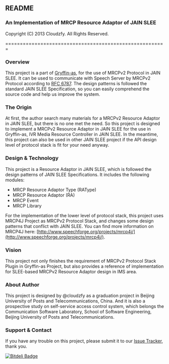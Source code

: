 ## README
### An Implementation of MRCP Resource Adaptor of JAIN SLEE
Copyright (C) 2013 Cloudzfy. All Rights Reserved.

=======================================================

### Overview
This project is a part of [Gryffin-as](http://cloudzfy.github.io/gryffin-as/), for the use of MRCPv2 Protocol in JAIN SLEE. It can be used to communicate with Speech Server by MRCPv2 Protocol according to [RFC 6787](http://tools.ietf.org/html/rfc6787). The design patterns is followed the standard JAIN SLEE Specification, so you can easily comprehend the source code and help us improve the system.

### The Origin
At first, the author search many materials for a MRCPv2 Resource Adaptor in JAIN SLEE, but there is no one met the need. So this project is designed to implement a MRCPv2 Resource Adaptor in JAIN SLEE for the use in Gryffin-as, IVR Media Resource Controller in JAIN SLEE. In the meantime, this project can also be used in other JAIN SLEE project if the API design level of protocol stack is fit for your need anyway.

### Design & Technology
This project is a Resource Adaptor in JAIN SLEE, which is followed the design patterns of JAIN SLEE Specifications. It includes the following modules:

* MRCP Resource Adaptor Type (RAType)
* MRCP Resource Adaptor (RA)
* MRCP Event
* MRCP Library

For the implementation of the lower level of protocol stack, this project uses MRCP4J Project as MRCPv2 Protocol Stack, and changes some design patterns that conflict with JAIN SLEE. You can find more information on MRCP4J here: [http://www.speechforge.org/projects/mrcp4j/](http://www.speechforge.org/projects/mrcp4j/).

### Vision
This project not only finishes the requirement of MRCPv2 Protocol Stack Plugin in Gryffin-as Project, but also provides a reference of implementation for SLEE-based MRCPv2 Resource Adaptor design in IMS area.

### About Author
This project is designed by @cloudzfy as a graduation project in Beijing University of Posts and Telecommunications, China. And it is also a prospective study on self-service access control system, which belongs the Communication Software Laboratory, School of Software Engineering, Beijing University of Posts and Telecommunications.

### Support & Contact
If you have any trouble on this project, please submit it to our [Issue Tracker](http://github.com/cloudzfy/mrcp-ra/issues), thank you.



[![Bitdeli Badge](https://d2weczhvl823v0.cloudfront.net/cloudzfy/mrcp-ra/trend.png)](https://bitdeli.com/free "Bitdeli Badge")

